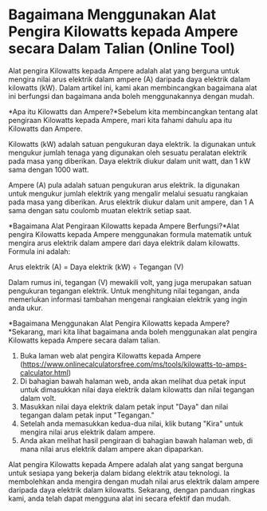 Bagaimana Menggunakan Alat Pengira Kilowatts kepada Ampere secara Dalam Talian (Online Tool)
============================================================================================

Alat pengira Kilowatts kepada Ampere adalah alat yang berguna untuk mengira nilai arus elektrik dalam ampere (A) daripada daya elektrik dalam kilowatts (kW). Dalam artikel ini, kami akan membincangkan bagaimana alat ini berfungsi dan bagaimana anda boleh menggunakannya dengan mudah.

*Apa itu Kilowatts dan Ampere?*Sebelum kita membincangkan tentang alat pengiraan Kilowatts kepada Ampere, mari kita fahami dahulu apa itu Kilowatts dan Ampere.

Kilowatts (kW) adalah satuan pengukuran daya elektrik. Ia digunakan untuk mengukur jumlah tenaga yang digunakan oleh sesuatu peralatan elektrik pada masa yang diberikan. Daya elektrik diukur dalam unit watt, dan 1 kW sama dengan 1000 watt.

Ampere (A) pula adalah satuan pengukuran arus elektrik. Ia digunakan untuk mengukur jumlah elektrik yang mengalir melalui sesuatu rangkaian pada masa yang diberikan. Arus elektrik diukur dalam unit ampere, dan 1 A sama dengan satu coulomb muatan elektrik setiap saat.

*Bagaimana Alat Pengiraan Kilowatts kepada Ampere Berfungsi?*Alat pengira Kilowatts kepada Ampere menggunakan formula matematik untuk mengira arus elektrik dalam ampere dari daya elektrik dalam kilowatts. Formula ini adalah:

Arus elektrik (A) = Daya elektrik (kW) ÷ Tegangan (V)

Dalam rumus ini, tegangan (V) mewakili volt, yang juga merupakan satuan pengukuran tegangan elektrik. Untuk menghitung nilai tegangan, anda memerlukan informasi tambahan mengenai rangkaian elektrik yang ingin anda ukur.

*Bagaimana Menggunakan Alat Pengira Kilowatts kepada Ampere?*Sekarang, mari kita lihat bagaimana anda boleh menggunakan alat pengira Kilowatts kepada Ampere secara dalam talian.

1. Buka laman web alat pengira Kilowatts kepada Ampere (<https://www.onlinecalculatorsfree.com/ms/tools/kilowatts-to-amps-calculator.html>)
2. Di bahagian bawah halaman web, anda akan melihat dua petak input untuk dimasukkan nilai daya elektrik dalam kilowatts dan nilai tegangan dalam volt.
3. Masukkan nilai daya elektrik dalam petak input "Daya" dan nilai tegangan dalam petak input "Tegangan."
4. Setelah anda memasukkan kedua-dua nilai, klik butang "Kira" untuk mengira nilai arus elektrik dalam ampere.
5. Anda akan melihat hasil pengiraan di bahagian bawah halaman web, di mana nilai arus elektrik dalam ampere akan dipaparkan.

Alat pengira Kilowatts kepada Ampere adalah alat yang sangat berguna untuk sesiapa yang bekerja dalam bidang elektrik atau teknologi. Ia membolehkan anda mengira dengan mudah nilai arus elektrik dalam ampere daripada daya elektrik dalam kilowatts. Sekarang, dengan panduan ringkas kami, anda telah dapat mengguna alat ini secara efektif dan mudah.